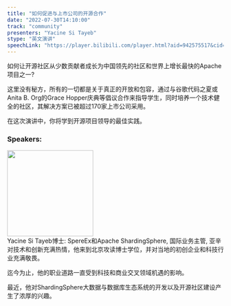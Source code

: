 ```yaml
---
title: "如何促进与上市公司的开源合作"
date: "2022-07-30T14:10:00"
track: "community"
presenters: "Yacine Si Tayeb"
stype: "英文演讲"
speechLink: "https://player.bilibili.com/player.html?aid=942575517&cid=817760221&page=1"
---
```

如何让开源社区从少数贡献者成长为中国领先的社区和世界上增长最快的Apache项目之一?

这里没有秘方，所有的一切都是关于真正的开放和包容，通过与谷歌代码之夏或Anita B. Org的Grace Hopper庆典等倡议合作来指导学生，同时培养一个技术健全的社区，其解决方案已被超过170家上市公司采用。

在这次演讲中，你将学到开源项目领导的最佳实践。
 ### Speakers: 
 <img src="images/speaker/1163.png" width="200" /><br>Yacine Si Tayeb博士: SpereEx和Apache ShardingSphere, 国际业务主管, 亚辛对技术和创新充满热情，他来到北京攻读博士学位，并对当地的初创企业和科技行业充满敬畏。

迄今为止，他的职业道路一直受到科技和商业交叉领域机遇的影响。

最近，他对ShardingSphere大数据与数据库生态系统的开发以及开源社区建设产生了浓厚的兴趣。

 
